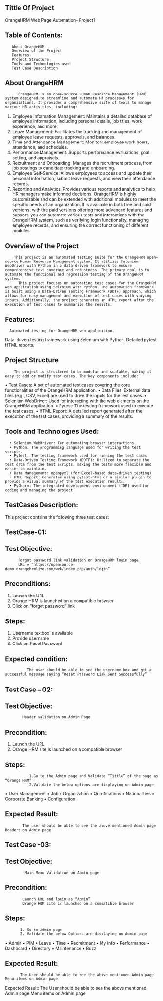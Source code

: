 
##  Tittle Of Project

OrangeHRM Web Page Automation- Project1

## Table of Contents:
       About OrangeHRM
       Overview of the Project
       Features
       Project Structure
       Tools and Technologies used
       Test Case Description
       

## About OrangeHRM
          OrangeHRM is an open-source Human Resource Management (HRM) system designed to streamline and automate HR processes for organizations. It provides a comprehensive suite of tools to manage various HR activities, including:
1.	Employee Information Management: Maintains a detailed database of employee information, including personal details, job titles, work experience, and more.
2.	Leave Management: Facilitates the tracking and management of employee leave requests, approvals, and balances.
3.	Time and Attendance Management: Monitors employee work hours, attendance, and schedules.
4.	Performance Management: Supports performance evaluations, goal setting, and appraisals.
5.	Recruitment and Onboarding: Manages the recruitment process, from job postings to candidate tracking and onboarding.
6.	Employee Self-Service: Allows employees to access and update their personal information, submit leave requests, and view their attendance records.
7.	Reporting and Analytics: Provides various reports and analytics to help HR managers make informed decisions.
OrangeHRM is highly customizable and can be extended with additional modules to meet the specific needs of an organization. It is available in both free and paid versions, with the paid versions offering more advanced features and support.
 you can automate various tests and interactions with the OrangeHRM system, such as verifying login functionality, managing employee records, and ensuring the correct functioning of different modules.

## Overview of the Project
        This project is an automated testing suite for the OrangeHRM open-source Human Resource Management system. It utilizes Selenium WebDriver with Python in a data-driven framework to ensure comprehensive test coverage and robustness. The primary goal is to automate the functional and regression testing of the OrangeHRM system.
          This project focuses on automating test cases for the OrangeHRM web application using Selenium with Python. The automation framework is built using a Data-Driven Testing Framework (DDTF) approach, which allows for easy management and execution of test cases with varying inputs. Additionally, the project generates an HTML report after the execution of test cases to summarize the results.

## Features:
      Automated testing for OrangeHRM web application.
Data-driven testing framework using Selenium with Python.
Detailed pytest HTML reports.

## Project Structure
        The project is structured to be modular and scalable, making it easy to add or modify test cases. The key components include:
•	Test Cases: A set of automated test cases covering the core functionalities of the OrangeHRM application.
•	Data Files: External data files (e.g., CSV, Excel) are used to drive the inputs for the test cases.
•	Selenium WebDriver: Used for interacting with the web elements on the OrangeHRM application.
•	Pytest: The testing framework used to execute the test cases.
•	HTML Report: A detailed report generated after the execution of the test cases, providing a summary of the results.

## Tools and Technologies Used:
      •	Selenium WebDriver: For automating browser interactions.
      • Python: The programming language used for writing the test scripts.
      •	Pytest: The testing framework used for running the test cases.
      •	Data-Driven Testing Framework (DDTF): Utilized to separate the test data from the test scripts, making the tests more flexible and easier to maintain.
      •	Data Management: openpyxl (for Excel-based data-driven testing)
      •	HTML Report: Generated using pytest-html or a similar plugin to provide a visual summary of the test execution results.
      •	PyCharm: The integrated development environment (IDE) used for coding and managing the project.

## TestCases Description:
This project contains the following three test cases:
## TestCase-01:
## Test Objective:
          Forgot password link validation on OrangeHRM login page
          URL = “https://opensource-demo.orangehrmlive.com/web/index.php/auth/login”
## Preconditions:
1.	Launch the URL
2.	Orange HRM is launched on a compatible browser
3.	Click on “forgot password” link
## Steps:
1.	Username textbox is available
2.	Provide username 
3.	Click on Reset Password 
## Expected condition:
              The user should be able to see the username box and get a successful message saying “Reset Password Link Sent Successfully”


## Test Case – 02:
## Test Objective:
            Header validation on Admin Page
## Precondition:
1.	Launch the URL
2.	Orange HRM site is launched on a compatible browser

## Steps:
               1.Go to the Admin page and Validate “Tittle” of the page as “Orange HRM”
               2.Validate the below options are displaying on Admin page 
•	User Management
•	Job
•	Organization
•	Qualifications
•	Nationalities
•	Corporate Banking
•	Configuration

## Expected Result:
            The user should be able to see the above mentioned Admin page Headers on Admin page

## Test Case -03:
## Test Objective:
             Main Menu Validation on Admin page
## Precondition:
            Launch URL and login as “Admin”
            Orange HRM site is launched on a compatible browser
## Steps:
           1. Go to Admin page
           2. Validate the below Options are displaying on Admin page
•	Admin
•	PIM
•	Leave
•	Time
•	Recruitment
•	My Info
•	Performance
•	Dashboard
•	Directory
•	Maintenance
•	Buzz
## Expected Result:
           The User should be able to see the above mentioned Admin page Menu items on Admin page


Expected Result:
           The User should be able to see the above mentioned Admin page Menu items on Admin page
